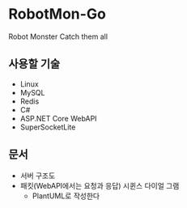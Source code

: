# RobotMon-Go
Robot Monster Catch them all  
 
## 사용할 기술
- Linux
- MySQL
- Redis  
- C#
- ASP.NET Core WebAPI
- SuperSocketLite
  
  
  
## 문서
- 서버 구조도
- 패킷(WebAPI에서는 요청과 응답) 시퀸스 다이얼 그램
    - PlantUML로 작성한다
